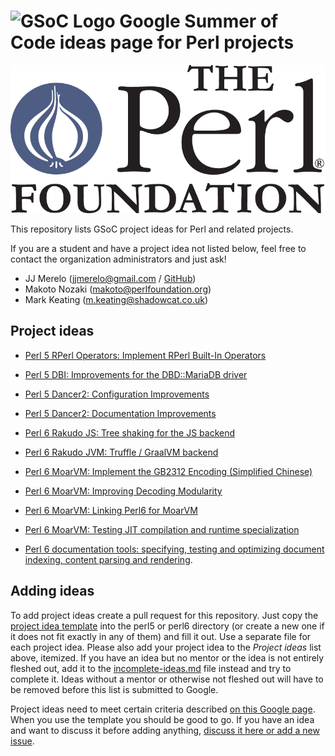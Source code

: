 ![GSoC Logo](https://summerofcode.withgoogle.com/static/img/summer-of-code-logo.svg) Google
Summer of Code ideas page for Perl projects 
==================================================

![TPF](img/tpf_logo_transparent.png)

This repository lists GSoC project ideas for Perl and related projects.

If you are a student and have a project idea not listed below, feel free to contact the organization administrators and
just ask!

* JJ Merelo (jjmerelo@gmail.com / [GitHub](https://github.com/JJ))
* Makoto Nozaki (makoto@perlfoundation.org)
* Mark Keating (m.keating@shadowcat.co.uk)


Project ideas
-------------

* [Perl 5 RPerl Operators: Implement RPerl Built-In Operators](perl5/RPerl_Operators.md)

* [Perl 5 DBI: Improvements for the DBD::MariaDB driver](perl5/DBD-MariaDB.pod)

* [Perl 5 Dancer2: Configuration Improvements](perl5/d2-config.md)

* [Perl 5 Dancer2: Documentation Improvements](perl5/dancer2-docs.md)

* [Perl 6 Rakudo JS: Tree shaking for the JS backend](perl6/js-tree-shaking.md)

* [Perl 6 Rakudo JVM: Truffle / GraalVM backend](perl6/truffle.md)

* [Perl 6 MoarVM: Implement the GB2312 Encoding (Simplified Chinese)](perl6/GB2312-encoding-decoding.md)

* [Perl 6 MoarVM: Improving Decoding Modularity](perl6/decoding-modularity.md)

* [Perl 6 MoarVM: Linking Perl6 for MoarVM](perl6/linking.md)

* [Perl 6 MoarVM: Testing JIT compilation and runtime specialization](perl6/spesh-jit-testing.md)

* [Perl 6 documentation tools: specifying, testing and optimizing
  document indexing, content parsing and rendering](perl6/doc.md).

Adding ideas
------------

To add project ideas create a pull request for this repository. Just copy the
[project idea template](project_template.md) into the perl5 or perl6 directory (or create a new one if it does not fit
exactly in any of them) and fill it out. Use a separate file for each project idea. Please also add your project idea
to the *Project ideas* list above, itemized. If you have an idea but no mentor or the idea is not entirely fleshed out,
add it to the [incomplete-ideas.md](incomplete-ideas.md) file instead and try to complete it. Ideas without a mentor or otherwise not
fleshed out will have to be removed before this list is submitted to Google.

Project ideas need to meet certain criteria described
[on this Google page](https://google.github.io/gsocguides/mentor/defining-a-project-ideas-list). When you use the
template you should be good to go. If you have an idea and want to discuss it before adding anything,
[discuss it here or add a new issue](https://github.com/perl-gsoc-2019/ideas/issues/8).

